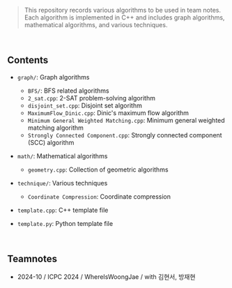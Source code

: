 > This repository records various algorithms to be used in team notes.  
> Each algorithm is implemented in C++ and includes graph algorithms, mathematical algorithms, and various techniques.

<br>

## Contents

- `graph/`: Graph algorithms
  - `BFS/`: BFS related algorithms
  - `2_sat.cpp`: 2-SAT problem-solving algorithm
  - `disjoint_set.cpp`: Disjoint set algorithm
  - `MaximumFlow_Dinic.cpp`: Dinic's maximum flow algorithm
  - `Minimum General Weighted Matching.cpp`: Minimum general weighted matching algorithm
  - `Strongly Connected Component.cpp`: Strongly connected component (SCC) algorithm

- `math/`: Mathematical algorithms
  - `geometry.cpp`: Collection of geometric algorithms

- `technique/`: Various techniques
  - `Coordinate Compression`: Coordinate compression

- `template.cpp`: C++ template file
- `template.py`: Python template file

<br>

## Teamnotes
- 2024-10 / ICPC 2024 / WhereIsWoongJae / with 김현서, 방재현


